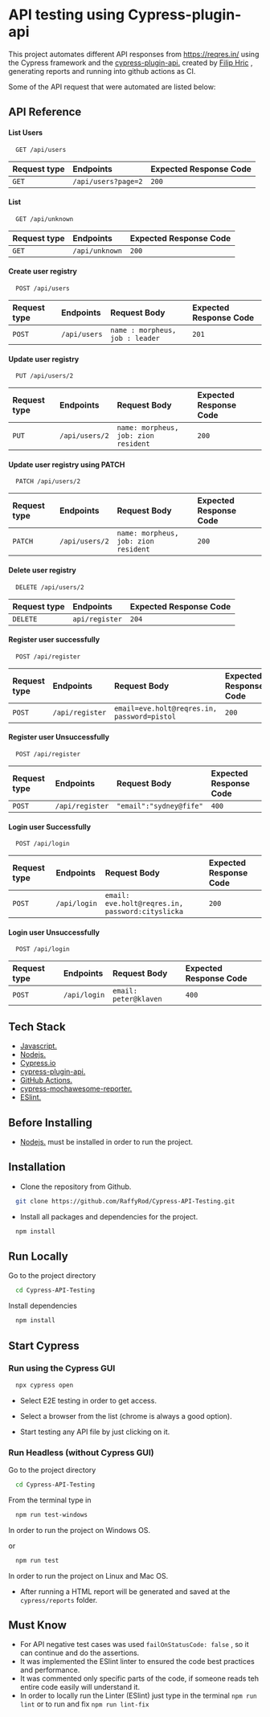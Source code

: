 # API testing using Cypress-plugin-api

This project automates different  API responses from https://reqres.in/ using the Cypress framework and the [cypress-plugin-api.](https://github.com/filiphric/cypress-plugin-api ) created by [Filip Hric](https://github.com/filiphric) , generating reports and running into github actions as CI.

Some of the API request that were automated are listed below:
## API Reference
#### List Users

```http
  GET /api/users
```

|Request type| Endpoints     | Expected Response Code                |
| :-------- | :------- | :------------------------- |
| `GET` | `/api/users?page=2` | `200` |

#### List <Resource>

```http
  GET /api/unknown
```

|Request type| Endpoints     | Expected Response Code                |
| :-------- | :------- | :------------------------- |
| `GET` | `/api/unknown` | `200` |

#### Create user registry

```http
  POST /api/users
```

|Request type| Endpoints  |Request Body   | Expected Response Code                |
| :-------- | :------- | :------------------------- |:------------------------- |
| `POST` | `/api/users` |`name : morpheus, job : leader `| `201` |

#### Update user registry

```http
  PUT /api/users/2
```

|Request type| Endpoints |  Request Body    | Expected Response Code                |
| :-------- | :------- | :------------------------- |:------------------------- |
| `PUT` | `/api/users/2` |`name: morpheus, job: zion resident`| `200` |

#### Update user registry using PATCH

```http
  PATCH /api/users/2
```

|Request type| Endpoints |  Request Body    | Expected Response Code                |
| :-------- | :------- | :------------------------- |:------------------------- |
| `PATCH` | `/api/users/2` |`name: morpheus, job: zion resident`| `200` |

#### Delete user registry

```http
  DELETE /api/users/2
```

|Request type| Endpoints     | Expected Response Code                |
| :-------- | :------- | :------------------------- |
| `DELETE` | `api/register` | `204` |

#### Register user successfully

```http
  POST /api/register
```

|Request type| Endpoints  |Request Body   | Expected Response Code                |
| :-------- | :------- |:------------------------- |:------------------------- |
| `POST` | `/api/register` | `email=eve.holt@reqres.in, password=pistol`|`200` |

#### Register user Unsuccessfully

```http
  POST /api/register
```

|Request type| Endpoints  |Request Body   | Expected Response Code                |
| :-------- | :------- |:------------------------- |:------------------------- |
| `POST` | `/api/register` | `"email":"sydney@fife"`|`400` |

#### Login user Successfully

```http
  POST /api/login
```

|Request type| Endpoints  |Request Body   | Expected Response Code                |
| :-------- | :------- |:------------------------- |:------------------------- |
| `POST` | `/api/login` | `email: eve.holt@reqres.in, password:cityslicka`|`200` |

#### Login user Unsuccessfully

```http
  POST /api/login
```

|Request type| Endpoints  |Request Body   | Expected Response Code                |
| :-------- | :------- |:------------------------- |:------------------------- |
| `POST` | `/api/login` | `email: peter@klaven`|`400`|

## Tech Stack

* [Javascript.](https://developer.mozilla.org/en-US/docs/Learn/Getting_started_with_the_web/JavaScript_basics)
* [Nodejs.](https://nodejs.org/en/about/)
* [Cypress.io](https://docs.cypress.io/guides/overview/why-cypress)
* [cypress-plugin-api.](https://github.com/filiphric/cypress-plugin-api )
* [GitHub Actions.](https://docs.github.com/en/actions)
* [cypress-mochawesome-reporter.](https://www.npmjs.com/package/cypress-mochawesome-reporter)
* [ESlint.](https://eslint.org/docs/latest/user-guide/getting-started)

## Before Installing

* [Nodejs.](https://nodejs.org/en/download/) must be installed in order to run the project.

## Installation

* Clone the repository from Github.

```bash
  git clone https://github.com/RaffyRod/Cypress-API-Testing.git
```

* Install all packages and dependencies for the project.

```bash
  npm install
```

## Run Locally

Go to the project directory

```bash
  cd Cypress-API-Testing
```

Install dependencies

```bash
  npm install
```

## Start Cypress

### Run using the Cypress GUI

```bash
  npx cypress open
```

* Select E2E testing in order to get access.

* Select a browser from the list (chrome is always a good option).

* Start testing any API file by just clicking on it.

### Run Headless  (without Cypress GUI)

Go to the project directory

```bash
  cd Cypress-API-Testing
```

From the terminal type in

```bash
  npm run test-windows
```

In order to run the project on Windows OS.

or

```bash
  npm run test
```

In order to run the project on Linux and Mac OS.

* After running a HTML report will be generated and saved at the  `cypress/reports` folder.

## Must Know

* For API negative test cases was used `failOnStatusCode: false` , so it can continue and do the assertions.
* It was implemented the ESlint linter to ensured the code best practices and performance.
* It was commented only specific parts of the code, if someone reads teh entire code easily will understand it.
* In order to locally run the Linter (ESlint) just type in the terminal `npm run lint` or to run and fix `npm run lint-fix`
